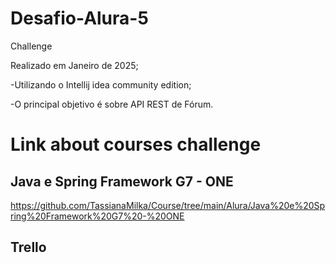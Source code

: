 # Desafio-Alura-5
Challenge


Realizado em Janeiro de 2025;

-Utilizando o Intellij idea community edition;

-O principal objetivo é sobre API REST de Fórum.

# Link about courses challenge

## Java e Spring Framework G7 - ONE

https://github.com/TassianaMilka/Course/tree/main/Alura/Java%20e%20Spring%20Framework%20G7%20-%20ONE

## Trello
